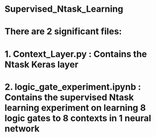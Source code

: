 # Supervised_Ntask_Learning 


# There are 2 significant files:

# 1. Context_Layer.py : Contains the Ntask Keras layer
# 2. logic_gate_experiment.ipynb : Contains the supervised Ntask learning experiment on learning 8 logic gates to 8 contexts in 1 neural network
